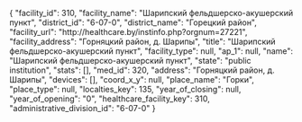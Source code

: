 {
    "facility_id": 310,
    "facility_name": "Шарипский фельдшерско-акушерский пункт",
    "district_id": "6-07-0",
    "district_name": "Горецкий район",
    "facility_url": "http:\/\/healthcare.by\/instinfo.php?orgnum=27221",
    "facility_address": "Горняцкий район, д. Шарипы",
    "title": "Шарипский фельдшерско-акушерский пункт",
    "facility_type": null,
    "ap_1": null,
    "name": "Шарипский фельдшерско-акушерский пункт",
    "state": "public institution",
    "stats": [],
    "med_id": 320,
    "address": "Горняцкий район, д. Шарипы",
    "devices": [],
    "coord_x_y": null,
    "place_name": "Горки",
    "place_type": null,
    "localties_key": 135,
    "year_of_closing": null,
    "year_of_opening": "0",
    "healthcare_facility_key": 310,
    "administrative_division_id": "6-07-0"
}